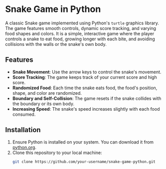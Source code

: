# Snake Game in Python

A classic Snake game implemented using Python's `turtle` graphics library. The game features smooth controls, dynamic score tracking, and varying food shapes and colors. It is a simple, interactive game where the player controls a snake to eat food, growing longer with each bite, and avoiding collisions with the walls or the snake's own body.

## Features
- **Snake Movement**: Use the arrow keys to control the snake's movement.
- **Score Tracking**: The game keeps track of your current score and high score.
- **Randomized Food**: Each time the snake eats food, the food's position, shape, and color are randomized.
- **Boundary and Self-Collision**: The game resets if the snake collides with the boundary or its own body.
- **Increasing Speed**: The snake's speed increases slightly with each food consumed.

## Installation

1. Ensure Python is installed on your system. You can download it from [python.org](https://www.python.org/downloads/).
2. Clone this repository to your local machine:
   ```bash
   git clone https://github.com/your-username/snake-game-python.git
